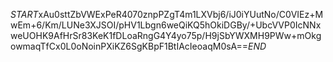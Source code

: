 $START$xAu0sttZbVWExPeR4070znpPZgT4m1LXVbj6/iJ0iYUutNo/C0VIEz+MwEm+6/Km/LUNe3XJSOI/pHV1Lbgn6weQiKQ5hOkiDGBy/+UbcVVP0IcNNxweUOHK9AfHrSr83KeK1fDLoaRngG4Y4yo75p/H9jSbYWXMH9PWw+mOkgowmaqTfCx0L0oNoinPXiKZ6SgKBpF1BtIAcIeoaqM0sA==$END$